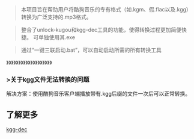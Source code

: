 >本项目旨在帮助用户将酷狗音乐的专有格式（如.kgm、假.flac以及.kgg）转换为广泛支持的.mp3格式。

>整合了unlock-kugou和kgg-dec工具的功能，使得转换过程更加简便快捷。 可单独使用其.exe 

>通过“一键三联启动.bat”，可以自动启动所需的所有转换工具

》》》》》》》》》》》》》》》》》》》

### >关于kgg文件无法转换的问题

解决方案：使用酷狗音乐客户端播放带有.kgg后缀的文件一次后可以正常转换。

## 了解更多

[kgg-dec](https://github.com/DHJComical/kgg-dec-mirror?tab=readme-ov-file#kgg-dec)
